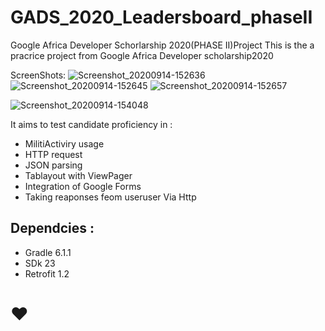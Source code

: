 # GADS_2020_Leadersboard_phaseII
Google Africa Developer Schorlarship 2020(PHASE II)Project
This is the a pracrice project from Google Africa Developer scholarship2020

ScreenShots:
![Screenshot_20200914-152636](https://user-images.githubusercontent.com/64317588/93108005-36a6dd80-f6aa-11ea-8135-f73b07110f26.png)
![Screenshot_20200914-152645](https://user-images.githubusercontent.com/64317588/93108478-be8ce780-f6aa-11ea-84ca-01fcdccee426.png) 
![Screenshot_20200914-152657](https://user-images.githubusercontent.com/64317588/93108814-2e02d700-f6ab-11ea-9ccf-ec892eb7dce7.png)

![Screenshot_20200914-154048](https://user-images.githubusercontent.com/64317588/93109197-a8335b80-f6ab-11ea-8b07-0595cd74bd51.png)

It aims to test candidate proficiency in : 
* MilitiActiviry usage
* HTTP request 
* JSON parsing 
* Tablayout with ViewPager
* Integration of Google Forms
* Taking reaponses feom useruser Via Http

## Dependcies :
* Gradle 6.1.1
* SDk 23
* Retrofit 1.2
# ❤




